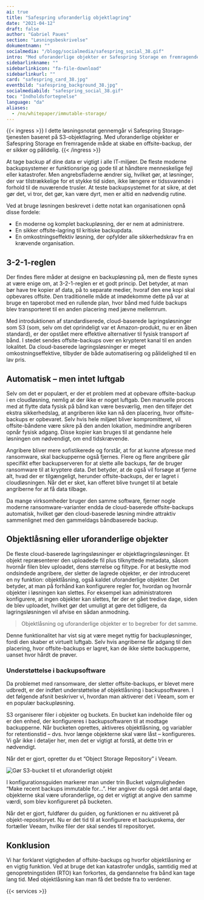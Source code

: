 ```yaml
---
ai: true
title: "Safespring uforanderlig objektlagring"
date: "2021-04-12"
draft: false
author: "Gabriel Paues"
section: "Løsningsbeskrivelse"
dokumentnamn: ""
socialmedia: "/blogg/socialmedia/safespring_social_38.gif"
intro: "Med uforanderlige objekter er Safespring Storage en fremragende måde at oprette en offsite-backup, der er sikker og pålidelig."
sidebarlinkname: ""
sidebarlinkicon: "fa-file-download"
sidebarlinkurl: ""
card: "safespring_card_38.jpg"
eventbild: "safespring_background_38.jpg"
socialmediabild: "safespring_social_38.gif"
toc: "Indholdsfortegnelse"
language: "da"
aliases:
  - /no/whitepaper/immutable-storage/
---
```

{{< ingress >}}
I dette løsningsnotat gennemgår vi Safespring Storage-tjenesten baseret på S3-objektlagring. Med uforanderlige objekter er Safespring Storage en fremragende måde at skabe en offsite-backup, der er sikker og pålidelig.
{{< /ingress >}}

At tage backup af dine data er vigtigt i alle IT-miljøer. De fleste moderne backupsystemer er funktionsrige og gode til at håndtere menneskelige fejl eller katastrofer. Men angrebsfladerne ændrer sig, hvilket gør, at løsninger, der var tilstrækkelige for et stykke tid siden, ikke længere er tidssvarende i forhold til de nuværende trusler. At teste backupsystemet for at sikre, at det gør det, vi tror, det gør, kan være dyrt, men er altid en nødvendig rutine.

Ved at bruge løsningen beskrevet i dette notat kan organisationen opnå disse fordele:

- En moderne og komplet backupløsning, der er nem at administrere.
- En sikker offsite-lagring til kritiske backupdata.
- En omkostningseffektiv løsning, der opfylder alle sikkerhedskrav fra en krævende organisation.

## 3-2-1-reglen

Der findes flere måder at designe en backupløsning på, men de fleste synes at være enige om, at 3-2-1-reglen er et godt princip. Det betyder, at man bør have tre kopier af data, på to separate medier, hvoraf den ene kopi skal opbevares offsite. Den traditionelle måde at imødekomme dette på var at bruge en taperobot med en rullende plan, hvor bånd med fulde backups blev transporteret til en anden placering med jævne mellemrum.

Med introduktionen af standardiserede, cloud-baserede lagringsløsninger som S3 (som, selv om det oprindeligt var et Amazon-produkt, nu er en åben standard), er der opstået mere effektive alternativer til fysisk transport af bånd. I stedet sendes offsite-backups over en krypteret kanal til en anden lokalitet. Da cloud-baserede lagringsløsninger er meget omkostningseffektive, tilbyder de både automatisering og pålidelighed til en lav pris.

## Automatisk – men intet luftgab

Selv om det er populært, er der et problem med at opbevare offsite-backup i en cloudløsning, nemlig at der ikke er noget luftgab. Den manuelle proces med at flytte data fysisk på bånd kan være besværlig, men den tilføjer det ekstra sikkerhedslag, at angriberen ikke kan nå den placering, hvor offsite-backups er opbevaret. Selv hvis hele miljøet bliver kompromitteret, vil offsite-båndene være sikre på den anden lokation, medmindre angriberen opnår fysisk adgang. Disse kopier kan bruges til at gendanne hele løsningen om nødvendigt, om end tidskrævende.

Angribere bliver mere sofistikerede og forstår, at for at kunne afpresse med ransomware, skal backupperne også fjernes. Flere og flere angribere går specifikt efter backupserveren for at slette alle backups, før de bruger ransomware til at kryptere data. Det betyder, at de også vil forsøge at fjerne alt, hvad der er tilgængeligt, herunder offsite-backups, der er lagret i cloudløsningen. Når det er sket, kan offeret blive tvunget til at betale angriberne for at få data tilbage.

Da mange virksomheder bruger den samme software, fjerner nogle moderne ransomware-varianter endda de cloud-baserede offsite-backups automatisk, hvilket gør den cloud-baserede løsning mindre attraktiv sammenlignet med den gammeldags båndbaserede backup.

## Objektlåsning eller uforanderlige objekter

De fleste cloud-baserede lagringsløsninger er objektlagringsløsninger. Et objekt repræsenterer den uploadede fil plus tilknyttede metadata, såsom hvornår filen blev uploadet, dens størrelse og filtype. For at beskytte mod ondsindede angribere, der sletter de lagrede objekter, er der introduceret en ny funktion: objektlåsning, også kaldet uforanderlige objekter. Det betyder, at man på forhånd kan konfigurere regler for, hvordan og hvornår objekter i løsningen kan slettes. For eksempel kan administratoren konfigurere, at ingen objekter kan slettes, før der er gået tredive dage, siden de blev uploadet, hvilket gør det umuligt at gøre det tidligere, da lagringsløsningen vil afvise en sådan anmodning.

> Objektlåsning og uforanderlige objekter er to begreber for det samme.

Denne funktionalitet har vist sig at være meget nyttig for backupløsninger, fordi den skaber et virtuelt luftgab. Selv hvis angriberne får adgang til den placering, hvor offsite-backups er lagret, kan de ikke slette backupperne, uanset hvor hårdt de prøver.

### Understøttelse i backupsoftware

Da problemet med ransomware, der sletter offsite-backups, er blevet mere udbredt, er der indført understøttelse af objektlåsning i backupsoftwaren. I det følgende afsnit beskriver vi, hvordan man aktiverer det i Veeam, som er en populær backupløsning.

S3 organiserer filer i objekter og buckets. En bucket kan indeholde filer og er den enhed, der konfigureres i backupsoftwaren til at modtage backupperne. Når bucketen oprettes, aktiveres objektlåsning, og variabler for retentionstid – dvs. hvor længe objekterne skal være låst – konfigureres. Vi går ikke i detaljer her, men det er vigtigt at forstå, at dette trin er nødvendigt.

Når det er gjort, opretter du et “Object Storage Repository” i Veeam.

![Gør S3-bucket til et uforanderligt objekt](/img/whitepapers/make_S3_bucket_an_immutable_object.png)

I konfigurationsguiden markerer man under trin Bucket valgmuligheden “Make recent backups immutable for…”. Her angiver du også det antal dage, objekterne skal være uforanderlige, og det er vigtigt at angive den samme værdi, som blev konfigureret på bucketen.

Når det er gjort, fuldfører du guiden, og funktionen er nu aktiveret på objekt-repositoryet. Nu er det tid til at konfigurere et backupskema, der fortæller Veeam, hvilke filer der skal sendes til repositoryet.

## Konklusion

Vi har forklaret vigtigheden af offsite-backups og hvorfor objektlåsning er en vigtig funktion. Ved at bruge det kan katastrofer undgås, samtidig med at genopretningstiden (RTO) kan forkortes, da gendannelse fra bånd kan tage lang tid. Med objektlåsning kan man få det bedste fra to verdener.

<div class="flexcontainer-shortcode" style="">

{{< services >}}

</div>